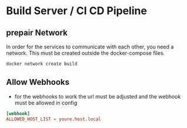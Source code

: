 # Build Server / CI CD Pipeline

## prepair Network

In order for the services to communicate with each other, you need a network. This must be created outside the docker-compose files.

```bash
docker network create build
```

## Allow Webhooks

- for the webhooks to work the url must be adjusted and the webhook must be allowed in config

```toml
[webhook]
ALLOWED_HOST_LIST = youre.host.local
```
